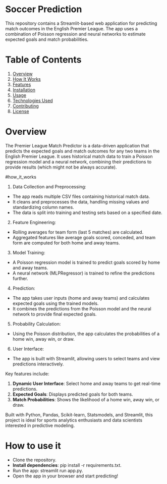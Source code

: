 # Soccer Prediction
This repository contains a Streamlit-based web application for predicting match outcomes in the English Premier League. The app uses a combination of Poisson regression and neural networks to estimate expected goals and match probabilities. 

# Table of Contents
1. [Overview](#Overview)
2. [How It Works](#how_it_works)
3. [Features](#Features)
4. [Installation](#Installation)
5. [Usage](#Usage)
6. [Technologies Used](#Technologies)
7. [Contributing](#Contributing)
8. [License](#License)

# Overview
The Premier League Match Predictor is a data-driven application that predicts the expected goals and match outcomes for any two teams in the English Premier League. It uses historical match data to train a Poisson regression model and a neural network, combining their predictions to provide results (which might not be always accurate).

#how_it_works
1. Data Collection and Preprocessing:
- The app reads multiple CSV files containing historical match data.
- It cleans and preprocesses the data, handling missing values and standardizing column names.
- The data is split into training and testing sets based on a specified date.

2. Feature Engineering:
- Rolling averages for team form (last 5 matches) are calculated.
- Aggregated features like average goals scored, conceded, and team form are computed for both home and away teams.

3. Model Training:
- A Poisson regression model is trained to predict goals scored by home and away teams.
- A neural network (MLPRegressor) is trained to refine the predictions further.

4. Prediction:
- The app takes user inputs (home and away teams) and calculates expected goals using the trained models.
- It combines the predictions from the Poisson model and the neural network to provide final expected goals.

5. Probability Calculation:
- Using the Poisson distribution, the app calculates the probabilities of a home win, away win, or draw.

6. User Interface:
- The app is built with Streamlit, allowing users to select teams and view predictions interactively.

Key features include:

1. **Dynamic User Interface**: Select home and away teams to get real-time predictions.
2. **Expected Goals**: Displays predicted goals for both teams.
3. **Match Probabilities**: Shows the likelihood of a home win, away win, or draw.

Built with Python, Pandas, Scikit-learn, Statsmodels, and Streamlit, this project is ideal for sports analytics enthusiasts and data scientists interested in predictive modeling.

# How to use it
- Clone the repository.
- **Install dependencies**: pip install -r requirements.txt.
- Run the app: streamlit run app.py.
- Open the app in your browser and start predicting!


